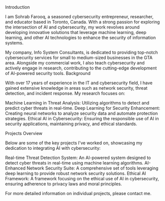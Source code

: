 Introduction

I am Sohrab Farooq, a seasoned cybersecurity entrepreneur, researcher, and educator based in Toronto, Canada. With a strong passion for exploring the intersection of AI and cybersecurity, my work revolves around developing innovative solutions that leverage machine learning, deep learning, and other AI technologies to enhance the security of information systems.

My company, Info System Consultants, is dedicated to providing top-notch cybersecurity services for small to medium-sized businesses in the GTA area. Alongside my commercial work, I also teach cybersecurity and actively engage in research, contributing to the cutting-edge development of AI-powered security tools.
Background

With over 17 years of experience in the IT and cybersecurity field, I have gained extensive knowledge in areas such as network security, threat detection, and incident response. My research focuses on:

 Machine Learning in Threat Analysis: Utilizing algorithms to detect and predict cyber threats in real-time.
 Deep Learning for Security Enhancement: Creating neural networks to analyze security data and automate protection strategies.
 Ethical AI in Cybersecurity: Ensuring the responsible use of AI in security applications, maintaining privacy, and ethical standards.

Projects Overview

Below are some of the key projects I've worked on, showcasing my dedication to integrating AI with cybersecurity:

 Real-time Threat Detection System: An AI-powered system designed to detect cyber threats in real-time using machine learning algorithms. 
 AI-Enhanced Network Security Suite: A comprehensive set of tools leveraging deep learning to provide robust network security solutions. 
 Ethical AI Framework: A framework focusing on the ethical use of AI in cybersecurity, ensuring adherence to privacy laws and moral principles. 

For more detailed information on individual projects, please contact me.
